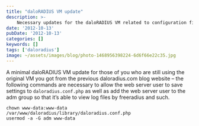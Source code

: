 ```yaml
---
title: "daloRADIUS VM update"
description: >-
    Necessary updates for the daloRADIUS VM related to configuration file permissions
date: '2012-10-13'
pubDate: '2012-10-13'
categories: []
keywords: []
tags: ['daloradius']
image: ~/assets/images/blog/photo-1468956398224-6d6f66e22c35.jpg
---
```


A minimal daloRADIUS VM update for those of you who are still using the original VM you got from the previous daloradius.com blog website – the following commands are necessary to allow the web server user to save settings to `daloradius.conf.php` as well as add the web server user to the adm group so that it’s able to view log files by freeradius and such.

```
chown www-data:www-data /var/www/daloradius/library/daloradius.conf.php
usermod -a -G adm www-data
````